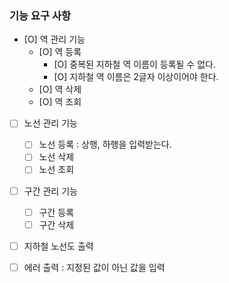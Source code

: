 ### 기능 요구 사항

- [O] 역 관리 기능
  - [O] 역 등록
    - [O] 중복된 지하철 역 이름이 등록될 수 없다.
    - [O] 지하철 역 이름은 2글자 이상이어야 한다.
  - [O] 역 삭제
  - [O] 역 조회

- [ ] 노선 관리 기능
  - [ ] 노선 등록 : 상행, 하행을 입력받는다.
  - [ ] 노선 삭제
  - [ ] 노선 조회

- [ ] 구간 관리 기능
  - [ ] 구간 등록
  - [ ] 구간 삭제

- [ ] 지하철 노선도 출력

- [ ] 에러 출력 : 지정된 값이 아닌 값을 입력